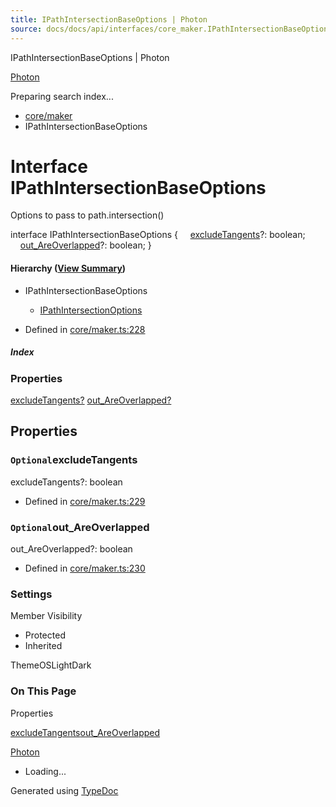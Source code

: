 ```yaml
---
title: IPathIntersectionBaseOptions | Photon
source: docs/docs/api/interfaces/core_maker.IPathIntersectionBaseOptions.html
---
```


IPathIntersectionBaseOptions | Photon

[Photon](../index.html)




Preparing search index...

* [core/maker](../modules/core_maker.html)
* IPathIntersectionBaseOptions

# Interface IPathIntersectionBaseOptions

Options to pass to path.intersection()

interface IPathIntersectionBaseOptions {
    [excludeTangents](#excludetangents)?: boolean;
    [out\_AreOverlapped](#out_areoverlapped)?: boolean;
}

#### Hierarchy ([View Summary](../hierarchy.html#core/maker.IPathIntersectionBaseOptions))

* IPathIntersectionBaseOptions
  + [IPathIntersectionOptions](core_maker.IPathIntersectionOptions.html)

* Defined in [core/maker.ts:228](https://github.com/mwhite454/photon/blob/main/packages/photon/src/core/maker.ts#L228)

##### Index

### Properties

[excludeTangents?](#excludetangents)
[out\_AreOverlapped?](#out_areoverlapped)

## Properties

### `Optional`excludeTangents

excludeTangents?: boolean

* Defined in [core/maker.ts:229](https://github.com/mwhite454/photon/blob/main/packages/photon/src/core/maker.ts#L229)

### `Optional`out\_AreOverlapped

out\_AreOverlapped?: boolean

* Defined in [core/maker.ts:230](https://github.com/mwhite454/photon/blob/main/packages/photon/src/core/maker.ts#L230)

### Settings

Member Visibility

* Protected
* Inherited

ThemeOSLightDark

### On This Page

Properties

[excludeTangents](#excludetangents)[out\_AreOverlapped](#out_areoverlapped)

[Photon](../index.html)

* Loading...

Generated using [TypeDoc](https://typedoc.org/)
